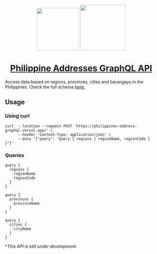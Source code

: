 <div align="center">
  <img src="https://cdn.countryflags.com/thumbs/philippines/flag-round-250.png" width=140>
  <img src="https://upload.wikimedia.org/wikipedia/commons/1/17/GraphQL_Logo.svg" width=150>
</div>

[<h1 align="center"/>Philippine Addresses GraphQL API</h1>](https://philippines-address-graphql.vercel.app/) 


Access data based on regions, provinces, cities and barangays in the Philippines.
Check the full schema [here.](https://philippines-address-graphql.vercel.app/)

## Usage
### Using curl
```
curl  --location --request POST 'https://philippines-address-graphql.vercel.app/' \
      --header 'Content-Type: application/json' \
      --data '{"query": "query { regions { regionName, regionCode } }"}'
```
### Queries
```
query {
  regions {
    regionName
    regionCode
  }
}
```
```
query {
  provinces {
    provinceName
  }
}
```
```
query {
  cities {
    cityName
  }
}
```


**This API is still under development.*
